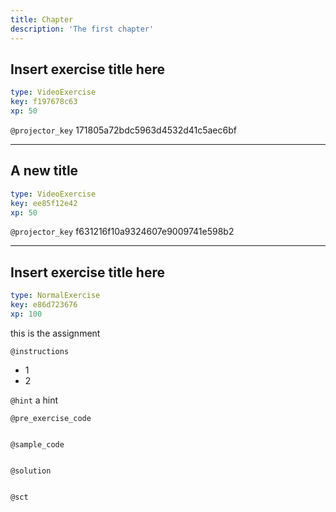 ```yaml
---
title: Chapter
description: 'The first chapter'
---
```


## Insert exercise title here

```yaml
type: VideoExercise
key: f197678c63
xp: 50
```

`@projector_key`
171805a72bdc5963d4532d41c5aec6bf

---

## A new title

```yaml
type: VideoExercise
key: ee85f12e42
xp: 50
```

`@projector_key`
f631216f10a9324607e9009741e598b2

---

## Insert exercise title here

```yaml
type: NormalExercise
key: e86d723676
xp: 100
```

this is the assignment

`@instructions`
- 1
- 2

`@hint`
a hint

`@pre_exercise_code`
```{python}

```

`@sample_code`
```{python}

```

`@solution`
```{python}

```

`@sct`
```{python}

```

